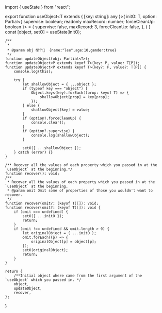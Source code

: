 import { useState } from "react";



export function useObject<T extends { [key: string]: any }>(
    initO: T,
    option: Partial<{ supervise: boolean; readonly maxRecord: number; forceCleanUp: boolean }> = {
        supervise: false,
        maxRecord: 3,
        forceCleanUp: false,
    },
) {
    const [object, setO] = useState<T>(initO);

    /**
     *
     * @param obj 举个🌰  {name:"lee",age:10,gender:true}
     */
    function updateObject(obj: Partial<T>);
    function updateObject<P extends keyof T>(key: P, value: T[P]);
    function updateObject<P extends keyof T>(key?: P, value?: T[P]) {
        console.log(this);

        try {
            let shallowObject = { ...object };
            if (typeof key === "object") {
                Object.keys(key).forEach((prop: keyof T) => {
                    shallowObject[prop] = key[prop];
                });
            } else {
                shallowObject[key] = value;
            }
            if (option?.forceCleanUp) {
                console.clear();
            }
            if (option?.supervise) {
                console.log(shallowObject);
            }

            setO({ ...shallowObject });
        } catch (error) {}
    }

    /** Recover all the values of each property which you passed in at the `useObject` at the beginning.*/
    function recover(): void;
    /**
     * Recover all the values of each property which you passed in at the `useObject` at the beginning.
     * @param omit Omit some of properties of those you wouldn't want to recover.
     */
    function recover(omit?: (keyof T)[]): void;
    function recover(omit?: (keyof T)[]): void {
        if (omit === undefined) {
            setO({ ...initO });
            return;
        }
        if (omit !== undefined && omit.length > 0) {
            let originalObject = { ...initO };
            omit.forEach((p) => {
                originalObject[p] = object[p];
            });
            setO(originalObject);
            return;
        }
    }

    return {
        /**Initial object where came from the first argument of the `useObject` which you passed in. */
        object,
        updateObject,
        recover,
    };
}
